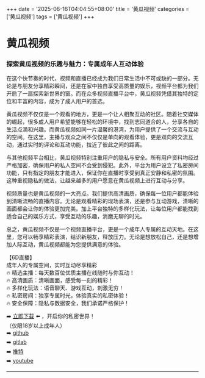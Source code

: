 +++
date = '2025-06-16T04:04:55+08:00'
title = '黄瓜视频'
categories = ['黄瓜视频']
tags = ['黄瓜视频']
+++

# 黄瓜视频

### 探索黄瓜视频的乐趣与魅力：专属成年人互动体验

在这个快节奏的时代，视频和直播已经成为我们日常生活中不可或缺的一部分。无论是与朋友分享精彩瞬间，还是在家中独自享受高质量的娱乐，视频平台都为我们开启了一扇探索新世界的窗。而在众多视频直播平台中，黄瓜视频凭借其独特的定位和丰富的内容，成为了成人用户的首选。

黄瓜视频不仅仅是一个观看的地方，更是一个让人相聚互动的社区。随着社交媒体的崛起，很多成人用户希望能够在轻松的环境中，找到志同道合的人，分享各自的生活点滴和兴趣。而黄瓜视频如同一片温馨的港湾，为用户提供了一个交流与互动的空间。在这里，主播与观众之间不仅仅是单向的观看体验，更是双向的交流互动，通过实时的评论和互动功能，拉近了彼此之间的距离。

与其他视频平台相比，黄瓜视频特别注重用户的隐私与安全。所有用户资料均经过严格加密，确保用户的私人空间不会受到侵犯。此外，平台为用户设立了私密房间功能，只有指定的朋友才能进入，保证你在直播时享受到真正安静和私密的氛围。这种重视隐私的做法，让越来越多的用户愿意在黄瓜视频上进行互动与分享。

视频质量也是黄瓜视频的一大亮点。我们提供高清画质，确保每一位用户都能体验到清晰流畅的直播内容。无论是观看精彩的现场表演，还是参与互动游戏，清晰的画面都会让你的体验更加完美。加上平台独特的多样化玩法，让每位用户都能找到适合自己的娱乐方式，享受互动的乐趣，消磨无聊的时光。

总之，黄瓜视频不仅是一个视频直播平台，更是一个成年人专属的互动天地。在这里，您可以畅享精彩表演，结识新朋友，释放压力。无论是想放松自己，还是想增加人际互动，黄瓜视频都能为您提供满意的体验。

【6D直播】  
成年人的专属空间，实时互动尽享精彩  
🔥 精选主播：每天数百位优质主播在线随时与你互动！  
🔥 高清画质：清晰画面，感受每一刻的精彩！  
🔥 多样化玩法：语音聊天、游戏互动，刺激无穷！  
🔥 私密房间：独享专属时光，体验真实的私密体验！  
🔥 安全保障：隐私与数据安全，我们承诺严格保护！  

➡️ [立即下载](https://down123.s3.ap-east-1.amazonaws.com/down/down.html?channelCode=blog) ⬅️ ，开启你的私密世界！  
（仅限18岁以上成年人）  
➡️ [github](https://aldult-live.github.io/)  
➡️ [gitlab](https://seo-09598d.gitlab.io/)  
➡️ [推特](https://x.com/wegame33)  
➡️ [youtube](https://www.youtube.com/@6Dlive)

---
